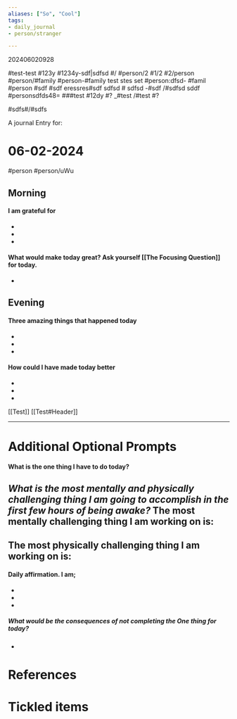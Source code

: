 ```yaml
---
aliases: ["So", "Cool"]
tags: 
- daily_journal
- person/stranger

---
```

202406020928

#test-test
#123y
#1234y-sdf|sdfsd 
#/
#person/2
#1/2
#2/person
#person/#family
#person-#family test stes set
#person:dfsd- #famil
#person #sdf 
#sdf 
eressres#sdf
sdfsd # sdfsd 
-#sdf 
/#sdfsd 
sddf #personsdfds48=
###test #12dy
#?
_#test
/#test
#?

#sdfs#/#sdfs
 
A journal Entry for:
# 06-02-2024
#person #person/uWu 

## Morning
#### **I am grateful for**
-
-
-


#### What would make today great? Ask yourself [[The Focusing Question]] for today.
-

## Evening
#### **Three amazing things that happened today**
-
-
-

#### How could I have made today better
-
-
-

[[Test]]
[[Test#Header]]

---
# Additional Optional Prompts

#### What is the one thing I have to do today? 
***What is the most mentally and physically challenging thing I am going to accomplish in the first few hours of being awake?***
The most mentally challenging thing I am working on is:
- 

The most physically challenging thing I am working on is:
-

#### Daily affirmation. I am;
-
-
-


##### What would be the consequences of not completing the One thing for today?
- 

# References

# Tickled items 
